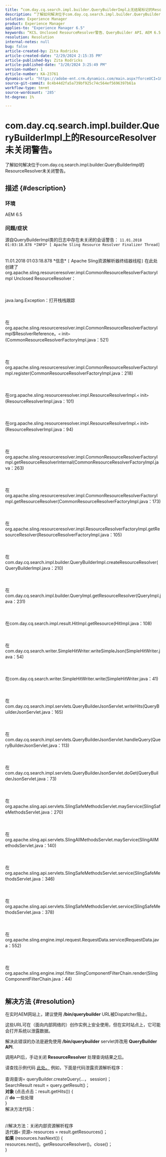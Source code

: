 ```yaml
---
title: “com.day.cq.search.impl.builder.QueryBuilderImpl上无结尾标记的ResourceResolver警告。”
description: “了解如何解决位于com.day.cq.search.impl.builder.QueryBuilderImpl的未关闭ResourceResolver警告。”
solution: Experience Manager
product: Experience Manager
applies-to: "Experience Manager 6.5"
keywords: “KCS、Unclosed ResourceResolver警告、QueryBuilder API、AEM 6.5”
resolution: Resolution
internal-notes: null
bug: false
article-created-by: Zita Rodricks
article-created-date: "2/29/2024 2:15:35 PM"
article-published-by: Zita Rodricks
article-published-date: "3/20/2024 3:25:49 PM"
version-number: 1
article-number: KA-23761
dynamics-url: "https://adobe-ent.crm.dynamics.com/main.aspx?forceUCI=1&pagetype=entityrecord&etn=knowledgearticle&id=3cffbcfd-0cd7-ee11-9079-6045bd006ce9"
source-git-commit: 8c4b44d2fa5a739bf925c74c564ef5696397b61a
workflow-type: tm+mt
source-wordcount: '285'
ht-degree: 1%

---
```


# com.day.cq.search.impl.builder.QueryBuilderImpl上的ResourceResolver未关闭警告。


了解如何解决位于com.day.cq.search.impl.builder.QueryBuilderImpl的ResourceResolver未关闭警告。

## 描述 {#description}


### 环境

AEM 6.5

### 问题/症状

源自QueryBuilderImpl类的日志中存在未关闭的会话警告： `11.01.2018 01:03:18.878 *INFO* [ Apache Sling Resource Resolver Finalizer Thread]`
<br><br><br>11.01.2018 01:03:18.878 \*信息\* `[` Apache Sling资源解析器终结器线程`]`  在此处创建了org.apache.sling.resourceresolver.impl.CommonResourceResolverFactoryImpl Unclosed ResourceResolver： <br><br><br><br>java.lang.Exception：打开栈栈跟踪<br><br><br><br>在org.apache.sling.resourceresolver.impl.CommonResourceResolverFactoryImpl$ResolverReference。`<` init`>` (CommonResourceResolverFactoryImpl.java：521)<br><br><br><br>在org.apache.sling.resourceresolver.impl.CommonResourceResolverFactoryImpl.register(CommonResourceResolverFactoryImpl.java：218)<br><br><br><br>在org.apache.sling.resourceresolver.impl.ResourceResolverImpl.`<` init`>` (ResourceResolverImpl.java：101)<br><br><br><br>在org.apache.sling.resourceresolver.impl.ResourceResolverImpl.`<` init`>` (ResourceResolverImpl.java：94)<br><br><br><br>在org.apache.sling.resourceresolver.impl.CommonResourceResolverFactoryImpl.getResourceResolverInternal(CommonResourceResolverFactoryImpl.java：263)<br><br><br><br>在org.apache.sling.resourceresolver.impl.CommonResourceResolverFactoryImpl.getResourceResolver(CommonResourceResolverFactoryImpl.java：173)<br><br><br><br>在org.apache.sling.resourceresolver.impl.ResourceResolverFactoryImpl.getResourceResolver(ResourceResolverFactoryImpl.java：105)<br><br><br><br>在com.day.cq.search.impl.builder.QueryBuilderImpl.createResourceResolver(QueryBuilderImpl.java：210)<br><br><br><br>在com.day.cq.search.impl.builder.QueryImpl.getResourceResolver(QueryImpl.java：231)<br><br><br><br>在com.day.cq.search.impl.result.HitImpl.getResource(HitImpl.java：108)<br><br><br><br>在com.day.cq.search.writer.SimpleHitWriter.writeSimpleJson(SimpleHitWriter.java：54)<br><br><br><br>在com.day.cq.search.writer.SimpleHitWriter.write(SimpleHitWriter.java：41)<br><br><br><br>在com.day.cq.search.impl.servlets.QueryBuilderJsonServlet.writeHits(QueryBuilderJsonServlet.java：165)<br><br><br><br>在com.day.cq.search.impl.servlets.QueryBuilderJsonServlet.handleQuery(QueryBuilderJsonServlet.java：113)<br><br><br><br>在com.day.cq.search.impl.servlets.QueryBuilderJsonServlet.doGet(QueryBuilderJsonServlet.java：73)<br><br><br><br>在org.apache.sling.api.servlets.SlingSafeMethodsServlet.mayService(SlingSafeMethodsServlet.java：270)<br><br><br><br>在org.apache.sling.api.servlets.SlingAllMethodsServlet.mayService(SlingAllMethodsServlet.java：140)<br><br><br><br>在org.apache.sling.api.servlets.SlingSafeMethodsServlet.service(SlingSafeMethodsServlet.java：346)<br><br><br><br>在org.apache.sling.api.servlets.SlingSafeMethodsServlet.service(SlingSafeMethodsServlet.java：378)<br><br><br><br>在org.apache.sling.engine.impl.request.RequestData.service(RequestData.java：552)<br><br><br><br>在org.apache.sling.engine.impl.filter.SlingComponentFilterChain.render(SlingComponentFilterChain.java：44)<br><br>

## 解决方法 {#resolution}


在实时AEM网站上，建议使用 <b>/bin/querybuilder</b> URL被Dispatcher阻止。

这些URL可在（面向内部网络的）创作实例上安全使用，但在实时站点上，它可能会打开系统以泄露数据。

解决此错误的办法是避免使用<b> /bin/querybuilder</b> servlet并改用 <b>QueryBuilder API</b>.

调用API后，手动关闭 <b>ResourceResolver </b>处理查询结果之后。

请查找示例代码 [此处。](https://github.com/Adobe-Consulting-Services/acs-aem-samples/blob/master/bundle/src/main/java/com/adobe/acs/samples/search/querybuilder/impl/SampleQueryBuilder.java#L195) 例如，下面是代码泄露资源解析程序：
<br> <br>查询查询= queryBuilder.createQuery(...， session)；<br>SearchResult result = query.getResult()；<br><b>对象</b> (点击点击：result.getHits()) {<br>// <b>do</b> 一些处理<br>}<br>
解决方法代码：
<br> <br> <br>//解决方法：关闭内部资源解析程序<br>迭代器`<` 资源`>`  resources = result.getResources()；<br><b>如果</b> (resources.hasNext()) {<br>resources.next()。getResourceResolver()。close()；<br>}